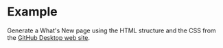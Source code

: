 # Example

Generate a What's New page using the HTML structure and the CSS from the [GitHub
  Desktop web site](https://desktop.github.com).
